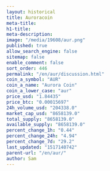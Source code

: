```yaml
---
layout: historical
title: Auroracoin
meta-title: 
h1-title: 
meta-description: 
image: "/media/19608/aur.png"
published: true
allow_search_engine: false
sitemap: false
enable_comment: false
sort_order: 446
permalink: "/en/aur/discussion.html"
coin_a_symbol: "AUR"
coin_a_name: "Aurora Coin"
coin_a_lower_case: "aur"
price_usd: "1.84435"
price_btc: "0.00015697"
24h_volume_usd: "204338.0"
market_cap_usd: "8658139.0"
total_supply: "8658139.0"
available_supply: "8658139.0"
percent_change_1h: "0.44"
percent_change_24h: "4.94"
percent_change_7d: "29.2"
last_updated: "1517140742"
parent-url: "/en/aur/"
author: Sam
---
```


